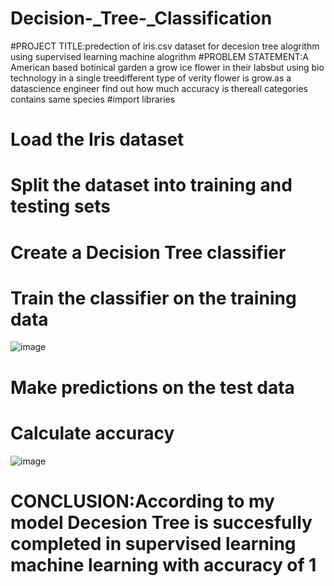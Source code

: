 # Decision-_Tree-_Classification
#PROJECT TITLE:predection of iris.csv dataset for decesion tree alogrithm using supervised learning machine alogrithm
#PROBLEM STATEMENT:A American based botinical garden a grow ice flower in their labsbut using bio technology in a single treedifferent type of verity flower is grow.as a datascience engineer find out how much accuracy is thereall categories contains same species
#import libraries
# Load the Iris dataset
# Split the dataset into training and testing sets
# Create a Decision Tree classifier
# Train the classifier on the training data
![image](https://github.com/swetha6730/Decision-_Tree-_Classification/assets/143177936/34eeee46-5355-42bd-b567-2627f023cd97)
# Make predictions on the test data
# Calculate accuracy
![image](https://github.com/swetha6730/Decision-_Tree-_Classification/assets/143177936/6e8da1ef-d172-4174-8b48-43bd6b6e827d)

# CONCLUSION:According to my model Decesion Tree is succesfully completed in supervised learning machine learning with accuracy of 1


